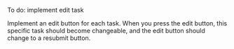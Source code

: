 To do:
implement edit task

Implement an edit button for each task. When you press the edit button, this specific task should become changeable, and the edit button should change to a resubmit button.